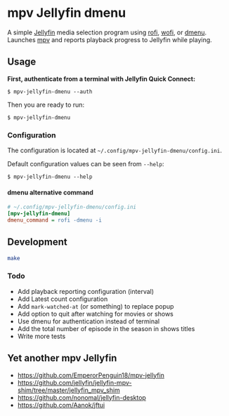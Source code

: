 # mpv Jellyfin dmenu

A simple [Jellyfin] media selection program using [rofi], [wofi], or
[dmenu]. Launches [mpv] and reports playback progress to Jellyfin while playing.

## Usage

**First, authenticate from a terminal with Jellyfin Quick Connect:**

```console
$ mpv-jellyfin-dmenu --auth
```

Then you are ready to run:

```console
$ mpv-jellyfin-dmenu
```

### Configuration

The configuration is located at `~/.config/mpv-jellyfin-dmenu/config.ini`.

Default configuration values can be seen from `--help`:

```console
$ mpv-jellyfin-dmenu --help
```

#### dmenu alternative command

```ini
# ~/.config/mpv-jellyfin-dmenu/config.ini
[mpv-jellyfin-dmenu]
dmenu_command = rofi -dmenu -i
```

[Jellyfin]: https://jellyfin.org/
[mpv]: https://mpv.io/
[dmenu]: https://tools.suckless.org/dmenu
[rofi]: https://davatorium.github.io/rofi
[wofi]: https://hg.sr.ht/~scoopta/wofi

## Development

```sh
make
```

### Todo

- Add playback reporting configuration (interval)
- Add Latest count configuration
- Add `mark-watched-at` (or something) to replace popup
- Add option to quit after watching for movies or shows
- Use dmenu for authentication instead of terminal
- Add the total number of episode in the season in shows titles
- Write more tests

## Yet another mpv Jellyfin

- https://github.com/EmperorPenguin18/mpv-jellyfin
- https://github.com/jellyfin/jellyfin-mpv-shim/tree/master/jellyfin_mpv_shim
- https://github.com/nonomal/jellyfin-desktop
- https://github.com/Aanok/jftui
